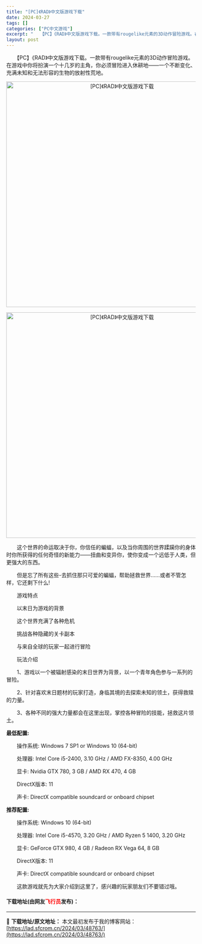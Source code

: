 ```yaml
---
title: "[PC]《RAD》中文版游戏下载"
date: 2024-03-27
tags: []
categories: ["PC中文游戏"]
excerpt: "　　【PC】《RAD》中文版游戏下载。一款带有rougelike元素的3D动作冒险游戏。在游戏中你将扮演一个十几岁的主角，你必须冒险进入休耕地&mdash;&mdash;一个不断变化、充满未知和无法形容的生物的放射性荒地。 　　这个世界的命运取决于你，你信任的蝙蝠，以及当你周围的世界蹂躏你的身体时你&hellip;"
layout: post
---
```


 <p>　　【PC】《RAD》中文版游戏下载。一款带有rougelike元素的3D动作冒险游戏。在游戏中你将扮演一个十几岁的主角，你必须冒险进入休耕地&mdash;&mdash;一个不断变化、充满未知和无法形容的生物的放射性荒地。</p> <p align="center"><img align="" border="0" src="https://lad.sfcrom.cn/wp-content/uploads/2024/03/20240327_66036b1e5a6b8.webp" width="600" alt="[PC]《RAD》中文版游戏下载" /></p> <p align="center"><img align="" border="0" src="https://lad.sfcrom.cn/wp-content/uploads/2024/03/20240327_66036b1eb7e88.webp" width="600" alt="[PC]《RAD》中文版游戏下载" /></p> <p>　　这个世界的命运取决于你，你信任的蝙蝠，以及当你周围的世界蹂躏你的身体时你所获得的任何奇怪的新能力&mdash;&mdash;扭曲和变异你，使你变成一个远低于人类，但更强大的东西。</p> <p>　　但是忘了所有这些-去抓住那只可爱的蝙蝠，帮助拯救世界&hellip;&hellip;或者不管怎样，它还剩下什么!</p> <p>　　游戏特点</p> <p>　　以末日为游戏的背景</p> <p>　　这个世界充满了各种危机</p> <p>　　挑战各种隐藏的关卡副本</p> <p>　　与来自全球的玩家一起进行冒险</p> <p>　　玩法介绍</p> <p>　　1、游戏以一个被辐射感染的末日世界为背景，以一个青年角色参与一系列的冒险。</p> <p>　　2、针对喜欢末日题材的玩家打造，身临其境的去探索未知的领土，获得救赎的力量。</p> <p>　　3、各种不同的强大力量都会在这里出现，掌控各种冒险的技能，拯救这片领土。</p> <p><strong>最低配置:</strong></p> <p>　　操作系统: Windows 7 SP1 or Windows 10 (64-bit)</p> <p>　　处理器: Intel Core i5-2400, 3.10 GHz / AMD FX-8350, 4.00 GHz</p> <p>　　显卡: Nvidia GTX 780, 3 GB / AMD RX 470, 4 GB</p> <p>　　DirectX版本: 11</p> <p>　　声卡: DirectX compatible soundcard or onboard chipset</p> <p><strong>推荐配置:</strong></p> <p>　　操作系统: Windows 10 (64-bit)</p> <p>　　处理器: Intel Core i5-4570, 3.20 GHz / AMD Ryzen 5 1400, 3.20 GHz</p> <p>　　显卡: GeForce GTX 980, 4 GB / Radeon RX Vega 64, 8 GB</p> <p>　　DirectX版本: 11</p> <p>　　声卡: DirectX compatible soundcard or onboard chipset</p> <p>　　这款游戏就先为大家介绍到这里了，感兴趣的玩家朋友们不要错过哦。</p> <p><h4>下载地址(由网友<font color="red">飞行员</font>发布)：</h4></p> 

---
📖 **下载地址/原文地址：** 本文最初发布于我的博客网站：[https://lad.sfcrom.cn/2024/03/48763/](https://lad.sfcrom.cn/2024/03/48763/)
